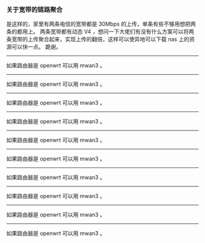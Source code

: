 ### 关于宽带的链路聚合

是这样的，家里有两条电信的宽带都是 30Mbps 的上传，单条有些不够用想把两条的都用上。
两条宽带都有动态 V4 ，想问一下大佬们有没有什么方案可以将两条宽带的上传聚合起来，实现上传的翻倍，这样可以使异地可以下载 nas 上的资源可以快一点。
跪谢。

---------------------------------------------------

如果路由器是 openwrt 可以用 mwan3 。

---------------------------------------------------

如果路由器是 openwrt 可以用 mwan3 。

---------------------------------------------------

如果路由器是 openwrt 可以用 mwan3 。

---------------------------------------------------

如果路由器是 openwrt 可以用 mwan3 。

---------------------------------------------------

如果路由器是 openwrt 可以用 mwan3 。

---------------------------------------------------

如果路由器是 openwrt 可以用 mwan3 。

---------------------------------------------------

如果路由器是 openwrt 可以用 mwan3 。

---------------------------------------------------

如果路由器是 openwrt 可以用 mwan3 。

---------------------------------------------------

如果路由器是 openwrt 可以用 mwan3 。

---------------------------------------------------

如果路由器是 openwrt 可以用 mwan3 。

